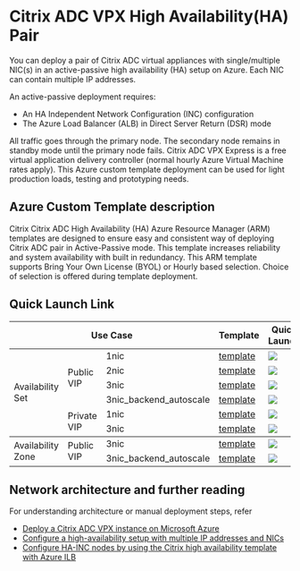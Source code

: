 # Citrix ADC VPX High Availability(HA) Pair

You can deploy a pair of  Citrix ADC virtual appliances with single/multiple NIC(s) in an active-passive high availability (HA) setup on Azure. Each NIC can contain multiple IP addresses.

An active-passive deployment requires:

* An HA Independent Network Configuration (INC) configuration
* The Azure Load Balancer (ALB) in Direct Server Return (DSR) mode

All traffic goes through the primary node. The secondary node remains in standby mode until the primary node fails.
Citrix ADC VPX Express is a free virtual application delivery controller (normal hourly Azure Virtual Machine rates apply). This Azure custom template deployment can be used for light production loads, testing and prototyping needs.

## Azure Custom Template description

Citrix Citrix ADC High Availability (HA) Azure Resource Manager (ARM) templates are designed to ensure easy and consistent way of deploying Citrix ADC pair in Active-Passive mode. This template increases reliability and system availability with built in redundancy. This ARM template supports Bring Your Own License (BYOL) or Hourly based selection. Choice of selection is offered during template deployment.

## Quick Launch Link
<table>
  <thead>
    <tr>
      <th colspan="3">Use Case</th>
      <th>Template</th>
      <th>Quick Launch</th>
    </tr>
  </thead>
  <tbody>
    <tr>
      <td rowspan="6">Availability Set</td>
      <td rowspan="4">Public VIP</td>
      <td>1nic</td>
      <td>
        <a href="./availability_set/public_vip/1nic">template</a>
      </td>
      <td>
        <a
          href="https://portal.azure.com/#create/Microsoft.Template/uri/https%3A%2F%2Fraw.githubusercontent.com%2Fcitrix%2Fnetscaler-azure-templates%2Fmaster%2Ftemplates%2Fhigh_availability%2Favailability_set%2Fpublic_vip%2F1nic%2FmainTemplate.json"
        >
          <img src="http://azuredeploy.net/deploybutton.png" />
        </a>
      </td>
    </tr>
    <tr>
      <td>2nic</td>
      <td>
        <a href="./availability_set/public_vip/2nic">template</a>
      </td>
      <td>
        <a
          href="https://portal.azure.com/#create/Microsoft.Template/uri/https%3A%2F%2Fraw.githubusercontent.com%2Fcitrix%2Fnetscaler-azure-templates%2Fmaster%2Ftemplates%2Fhigh_availability%2Favailability_set%2Fpublic_vip%2F2nic%2FmainTemplate.json"
        >
          <img src="http://azuredeploy.net/deploybutton.png" />
        </a>
      </td>
    </tr>
    <tr>
      <td>3nic</td>
      <td>
        <a href="./availability_set/public_vip/3nic">template</a>
      </td>
      <td>
        <a
          href="http://azuredeploy.net/deploybutton.png)](https://portal.azure.com/#create/Microsoft.Template/uri/https%3A%2F%2Fraw.githubusercontent.com%2Fcitrix%2Fnetscaler-azure-templates%2Fmaster%2Ftemplates%2Fhigh_availability%2Favailability_set%2Fpublic_vip%2F3nic%2FmainTemplate.json"
        >
          <img src="http://azuredeploy.net/deploybutton.png" />
        </a>
      </td>
    </tr>
    <tr>
      <td>3nic_backend_autoscale</td>
      <td>
        <a href="./availability_set/public_vip/3nic_backend_autoscale"
          >template</a
        >
      </td>
      <td>
        <a
          href="http://azuredeploy.net/deploybutton.png)](https://portal.azure.com/#create/Microsoft.Template/uri/https%3A%2F%2Fraw.githubusercontent.com%2Fcitrix%2Fnetscaler-azure-templates%2Fmaster%2Ftemplates%2Fhigh_availability%2Favailability_set%2Fpublic_vip%2F3nic_backend_autoscale%2FmainTemplate.json"
        >
          <img src="http://azuredeploy.net/deploybutton.png" />
        </a>
      </td>
    </tr>
    <tr>
      <td rowspan="2">Private VIP</td>
      <td>1nic</td>
      <td>
        <a href="./availability_set/private_vip/1nic">template</a>
      </td>
      <td>
        <a
          href="http://azuredeploy.net/deploybutton.png)](https://portal.azure.com/#create/Microsoft.Template/uri/https%3A%2F%2Fraw.githubusercontent.com%2Fcitrix%2Fnetscaler-azure-templates%2Fmaster%2Ftemplates%2Fhigh_availability%2Favailability_set%2Fprivate_vip%2F1nic%2FmainTemplate.json"
        >
          <img src="http://azuredeploy.net/deploybutton.png" />
        </a>
      </td>
    </tr>
    <tr>
      <td>3nic</td>
      <td>
        <a href="./availability_set/private_vip/3nic">template</a>
      </td>
      <td>
        <a
          href="http://azuredeploy.net/deploybutton.png)](https://portal.azure.com/#create/Microsoft.Template/uri/https%3A%2F%2Fraw.githubusercontent.com%2Fcitrix%2Fnetscaler-azure-templates%2Fmaster%2Ftemplates%2Fhigh_availability%2Favailability_set%2Fprivate_vip%2F3nic%2FmainTemplate.json"
        >
          <img src="http://azuredeploy.net/deploybutton.png" />
        </a>
      </td>
    </tr>
  </tbody>
  <tbody>
    <tr>
      <td rowspan="2">Availability Zone</td>
      <td rowspan="2">Public VIP</td>
      <td>3nic</td>
      <td>
        <a href="./availability_zone/public_vip/3nic">template</a>
      </td>
      <td>
        <a
          href="http://azuredeploy.net/deploybutton.png)](https://portal.azure.com/#create/Microsoft.Template/uri/https%3A%2F%2Fraw.githubusercontent.com%2Fcitrix%2Fnetscaler-azure-templates%2Fmaster%2Ftemplates%2Fhigh_availability%2Favailability_zone%2Fpublic_vip%2F3nic%2FmainTemplate.json"
        >
          <img src="http://azuredeploy.net/deploybutton.png" />
        </a>
      </td>
    </tr>
    <tr>
      <td>3nic_backend_autoscale</td>
      <td>
        <a href="./availability_zone/public_vip/3nic_backend_autoscale"
          >template</a
        >
      </td>
      <td>
        <a
          href="http://azuredeploy.net/deploybutton.png)](https://portal.azure.com/#create/Microsoft.Template/uri/https%3A%2F%2Fraw.githubusercontent.com%2Fcitrix%2Fnetscaler-azure-templates%2Fmaster%2Ftemplates%2Fhigh_availability%2Favailability_zone%2Fpublic_vip%2F3nic_backend_autoscale%2FmainTemplate.json"
        >
          <img src="http://azuredeploy.net/deploybutton.png" />
        </a>
      </td>
    </tr>
  </tbody>
</table>

## Network architecture and further reading

For understanding architecture or manual deployment steps, refer

* [Deploy a Citrix ADC VPX instance on Microsoft Azure](https://docs.citrix.com/en-us/citrix-adc/current-release/deploying-vpx/deploy-vpx-on-azure.html)
* [Configure a high-availability setup with multiple IP addresses and NICs](https://docs.citrix.com/en-us/citrix-adc/current-release/deploying-vpx/deploy-vpx-on-azure/configure-vpx-pair-ha-inc.html)
* [Configure HA-INC nodes by using the Citrix high availability template with Azure ILB](https://docs.citrix.com/en-us/citrix-adc/current-release/deploying-vpx/deploy-vpx-on-azure/configure-vpx-pair-ha-inc-with-azure-ilb.html)

